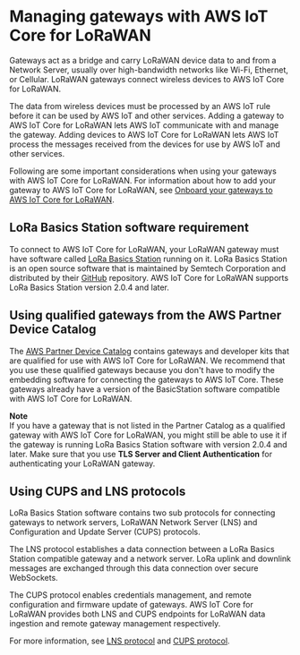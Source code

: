 # Managing gateways with AWS IoT Core for LoRaWAN<a name="connect-iot-lorawan-manage-gateways"></a>

Gateways act as a bridge and carry LoRaWAN device data to and from a Network Server, usually over high\-bandwidth networks like Wi\-Fi, Ethernet, or Cellular\. LoRaWAN gateways connect wireless devices to AWS IoT Core for LoRaWAN\.

The data from wireless devices must be processed by an AWS IoT rule before it can be used by AWS IoT and other services\. Adding a gateway to AWS IoT Core for LoRaWAN lets AWS IoT communicate with and manage the gateway\. Adding devices to AWS IoT Core for LoRaWAN lets AWS IoT process the messages received from the devices for use by AWS IoT and other services\. 

Following are some important considerations when using your gateways with AWS IoT Core for LoRaWAN\. For information about how to add your gateway to AWS IoT Core for LoRaWAN, see [Onboard your gateways to AWS IoT Core for LoRaWAN](connect-iot-lorawan-onboard-gateways.md)\.

## LoRa Basics Station software requirement<a name="connect-iot-lorawan-lora-basics-station"></a>

To connect to AWS IoT Core for LoRaWAN, your LoRaWAN gateway must have software called [LoRa Basics Station](https://doc.sm.tc/station) running on it\. LoRa Basics Station is an open source software that is maintained by Semtech Corporation and distributed by their [GitHub](https://github.com/lorabasics/basicstation) repository\. AWS IoT Core for LoRaWAN supports LoRa Basics Station version 2\.0\.4 and later\.

## Using qualified gateways from the AWS Partner Device Catalog<a name="connect-iot-lorawan-qualified-gateways"></a>

The [AWS Partner Device Catalog](https://devices.amazonaws.com/search?page=1&sv=iotclorawan) contains gateways and developer kits that are qualified for use with AWS IoT Core for LoRaWAN\. We recommend that you use these qualified gateways because you don't have to modify the embedding software for connecting the gateways to AWS IoT Core\. These gateways already have a version of the BasicStation software compatible with AWS IoT Core for LoRaWAN\.

**Note**  
If you have a gateway that is not listed in the Partner Catalog as a qualified gateway with AWS IoT Core for LoRaWAN, you might still be able to use it if the gateway is running LoRa Basics Station software with version 2\.0\.4 and later\. Make sure that you use **TLS Server and Client Authentication** for authenticating your LoRaWAN gateway\.

## Using CUPS and LNS protocols<a name="connect-iot-lorawan-cups-lns-protocols"></a>

LoRa Basics Station software contains two sub protocols for connecting gateways to network servers, LoRaWAN Network Server \(LNS\) and Configuration and Update Server \(CUPS\) protocols\.

The LNS protocol establishes a data connection between a LoRa Basics Station compatible gateway and a network server\. LoRa uplink and downlink messages are exchanged through this data connection over secure WebSockets\. 

The CUPS protocol enables credentials management, and remote configuration and firmware update of gateways\. AWS IoT Core for LoRaWAN provides both LNS and CUPS endpoints for LoRaWAN data ingestion and remote gateway management respectively\.

For more information, see [LNS protocol](https://doc.sm.tc/station/tcproto.html) and [CUPS protocol](https://doc.sm.tc/station/cupsproto.html)\.